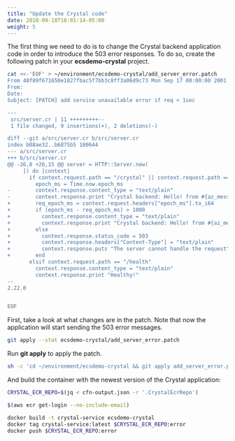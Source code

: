 ```yaml
---
title: "Update the Crystal code"
date: 2018-09-18T16:01:14-05:00
weight: 5
---
```


The first thing we need to do is to change the Crystal backend application code in order to introduce the 503 error responses. To do so, create the following patch in your **ecsdemo-crystal** project.

```bash
cat <<-'EOF' > ~/environment/ecsdemo-crystal/add_server_error.patch
From 48f89f671650e1827fbac5f7bb3c8ff3a06d9c73 Mon Sep 17 00:00:00 2001
From:
Date:
Subject: [PATCH] add service unavailable error if req < 1sec

---
 src/server.cr | 11 +++++++++--
 1 file changed, 9 insertions(+), 2 deletions(-)

diff --git a/src/server.cr b/src/server.cr
index b08ae32..b6875b5 100644
--- a/src/server.cr
+++ b/src/server.cr
@@ -26,8 +26,15 @@ server = HTTP::Server.new(
     ]) do |context|
       if context.request.path == "/crystal" || context.request.path == "/crystal/"
         epoch_ms = Time.now.epoch_ms
-        context.response.content_type = "text/plain"
-        context.response.print "Crystal backend: Hello! from #{az_message} commit #{code_hash} at #{epoch_ms}"
+        req_epoch_ms = context.request.headers["epoch_ms"].to_i64
+        if (epoch_ms - req_epoch_ms) > 1000
+          context.response.content_type = "text/plain"
+          context.response.print "Crystal backend: Hello! from #{az_message} commit #{code_hash} at #{epoch_ms}"
+        else
+          context.response.status_code = 503
+          context.response.headers["Content-Type"] = "text/plain"
+          context.response.puts "The server cannot handle the request"
+        end
       elsif context.request.path == "/health"
         context.response.content_type = "text/plain"
         context.response.print "Healthy!"
--
2.22.0


EOF
```

First, take a look at what changes are in the patch. Note that now the application will start sending the 503 error messages.

```bash
git apply --stat ecsdemo-crystal/add_server_error.patch
```

Run **git apply** to apply the patch.

```bash
sh -c 'cd ~/environment/ecsdemo-crystal && git apply add_server_error.patch'
```

And build the container with the newest version of the Crystal application:

```bash
CRYSTAL_ECR_REPO=$(jq < cfn-output.json -r '.CrystalEcrRepo')

$(aws ecr get-login --no-include-email)

docker build -t crystal-service ecsdemo-crystal
docker tag crystal-service:latest $CRYSTAL_ECR_REPO:error
docker push $CRYSTAL_ECR_REPO:error
```
